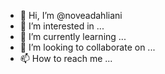 - 👋 Hi, I’m @noveadahliani
- 👀 I’m interested in ...
- 🌱 I’m currently learning ...
- 💞️ I’m looking to collaborate on ...
- 📫 How to reach me ...

<!---
noveadahliani/noveadahliani is a ✨ special ✨ repository because its `README.md` (this file) appears on your GitHub profile.
You can click the Preview link to take a look at your changes.
--->
